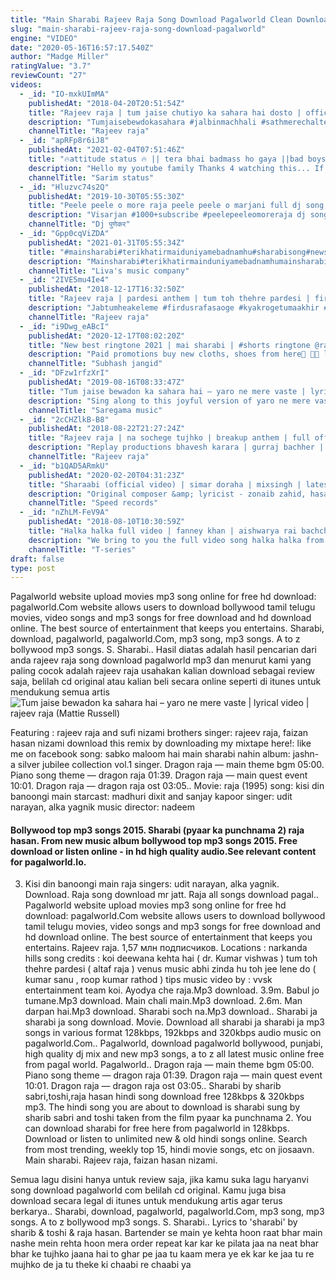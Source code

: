 ```yaml
---
title: "Main Sharabi Rajeev Raja Song Download Pagalworld Clean Download"
slug: "main-sharabi-rajeev-raja-song-download-pagalworld"
engine: "VIDEO"
date: "2020-05-16T16:57:17.540Z"
author: "Madge Miller"
ratingValue: "3.7"
reviewCount: "27"
videos:
  - _id: "IO-mxkUImMA"
    publishedAt: "2018-04-20T20:51:54Z"
    title: "Rajeev raja | tum jaise chutiyo ka sahara hai dosto | official | yaro ne mere vaste | friends anthem"
    description: "Tumjaisebewdokasahara #jalbinmachhali #sathmerechalteho #yaronenemerevaste most awaited song #friendsanthem .❤️ #subscribe my youtube channel"
    channelTitle: "Rajeev raja"
  - _id: "apRFp8r6iJ8"
    publishedAt: "2021-02-04T07:51:46Z"
    title: "🔥attitude status 🔥 || tera bhai badmass ho gaya ||bad boys attitude whatsapp status"
    description: "Hello my youtube family Thanks 4 watching this... If u like this, plz subscribe &amp; share important notice.... ©️ all copyrights"
    channelTitle: "Sarim status"
  - _id: "Hluzvc74s2Q"
    publishedAt: "2019-10-30T05:55:30Z"
    title: "Peele peele o more raja peele peele o marjani full dj song,"
    description: "Visarjan #1000+subscribe #peelepeeleomoreraja dj song remix, peele peele o more raja dj song status, peele peele o more raja dj song gana, peele peele o"
    channelTitle: "Dj पुणेकर"
  - _id: "Gpp0cqViZDA"
    publishedAt: "2021-01-31T05:55:34Z"
    title: "#mainsharabi#terikhatirmaiduniyamebadnamhu#sharabisong#newsong#rajeevraja#nizamibrothers#shizwood#dj"
    description: "Mainsharabi#terikhatirmainduniyamebadnamhumainsharabisharabi#djsong#newsong#papularsong#newwhatsaapsong#teri khatir me duniya ki khushiyaan"
    channelTitle: "Liva's music company"
  - _id: "2IVE5mu4Ie4"
    publishedAt: "2018-12-17T16:32:50Z"
    title: "Rajeev raja | pardesi anthem | tum toh thehre pardesi | fir dusra fasaoge"
    description: "Jabtumheakeleme #firdusrafasaoge #kyakrogetumaakhir #kyakarogetumaakhirqabarparmeriaakar #jabtumheakelememeriyadayegi"
    channelTitle: "Rajeev raja"
  - _id: "i9Dwg_eABcI"
    publishedAt: "2020-12-17T08:02:20Z"
    title: "New best ringtone 2021 | mai sharabi | #shorts ringtone @rajeev raja"
    description: "Paid promotions buy new cloths, shoes from here🧥 🧦🧦 link ~ #shorts #short #ringtone #ringtones"
    channelTitle: "Subhash jangid"
  - _id: "DFzw1rfzXrI"
    publishedAt: "2019-08-16T08:33:47Z"
    title: "Tum jaise bewadon ka sahara hai – yaro ne mere vaste | lyrical video | rajeev raja"
    description: "Sing along to this joyful version of yaro ne mere vaste – friends anthem by rajeev raja. Music is re-arranged by vikaas vishwakarma. The original song was"
    channelTitle: "Saregama music"
  - _id: "2cCHZlkB-B8"
    publishedAt: "2018-08-22T21:27:24Z"
    title: "Rajeev raja | na sochege tujhko | breakup anthem | full official video | aditya dev |"
    description: "Replay productions bhavesh karara | gurraj bachher | gurjeet anand presents the breakup anthem by rajeev raja actor, singer, lyrics"
    channelTitle: "Rajeev raja"
  - _id: "b1QAD5ARmkU"
    publishedAt: "2020-02-20T04:31:23Z"
    title: "Sharaabi (official video) | simar doraha | mixsingh | latest punjabi songs 2020 | speed records"
    description: "Original composer &amp; lyricist - zonaib zahid, hasan nawaz song - sharaabi (full video) singer lyrics - simar doraha music : mixsingh ()"
    channelTitle: "Speed records"
  - _id: "nZhLM-FeV9A"
    publishedAt: "2018-08-10T10:30:59Z"
    title: "Halka halka full video | fanney khan | aishwarya rai bachchan | rajkummar rao | amit trivedi"
    description: "We bring to you the full video song halka halka from the movie fanney khan , this romantic song is composed by amit trivedi and sung in the melodious"
    channelTitle: "T-series"
draft: false
type: post
---
```


Pagalworld website upload movies mp3 song online for free hd download: pagalworld.Com website allows users to download bollywood tamil telugu movies, video songs and mp3 songs for free download and hd download online. The best source of entertainment that keeps you entertains. Sharabi, download, pagalworld, pagalworld.Com, mp3 song, mp3 songs. A to z bollywood mp3 songs. S. Sharabi.. Hasil diatas adalah hasil pencarian dari anda rajeev raja song download pagalworld mp3 dan menurut kami yang paling cocok adalah rajeev raja usahakan kalian download sebagai review saja, belilah cd original atau kalian beli secara online seperti di itunes untuk mendukung semua artis
![Tum jaise bewadon ka sahara hai – yaro ne mere vaste | lyrical video | rajeev raja (Mattie Russell)](https://i.ytimg.com/vi/DFzw1rfzXrI/hqdefault.jpg "Tum jaise bewadon ka sahara hai – yaro ne mere vaste | lyrical video | rajeev raja (Gordon Owens)")

Featuring : rajeev raja and sufi nizami brothers singer: rajeev raja, faizan hasan nizami download this remix by downloading my mixtape here!: like me on facebook song: sabko maloom hai main sharabi nahin album: jashn- a silver jubilee collection vol.1 singer. Dragon raja — main theme bgm 05:00. Piano song theme — dragon raja 01:39. Dragon raja — main quest event 10:01. Dragon raja — dragon raja ost 03:05.. Movie: raja (1995) song: kisi din banoongi main starcast: madhuri dixit and sanjay kapoor singer: udit narayan, alka yagnik music director: nadeem
<!--inArticleAds-->

<!--galleryOne-->

#### Bollywood top mp3 songs 2015. Sharabi (pyaar ka punchnama 2) raja hasan. From new music album bollywood top mp3 songs 2015. Free download or listen online - in hd high quality audio.See relevant content for pagalworld.Io.
<!--inArticleAds-->

<!--galleryTwo-->

3. Kisi din banoongi main raja singers: udit narayan, alka yagnik. Download. Raja song download mr jatt. Raja all songs download pagal.. Pagalworld website upload movies mp3 song online for free hd download: pagalworld.Com website allows users to download bollywood tamil telugu movies, video songs and mp3 songs for free download and hd download online. The best source of entertainment that keeps you entertains. Rajeev raja. 1,57 млн подписчиков. Locations : narkanda hills song credits : koi deewana kehta hai ( dr. Kumar vishwas ) tum toh thehre pardesi ( altaf raja ) venus music abhi zinda hu toh jee lene do ( kumar sanu , roop kumar rathod ) tips music video by : vvsk entertainment team koi. Ayodya che raja.Mp3 download. 3.9m. Babul jo tumane.Mp3 download. Main chali main.Mp3 download. 2.6m. Man darpan hai.Mp3 download. Sharabi soch na.Mp3 download.. Sharabi ja sharabi ja song download. Movie. Download all sharabi ja sharabi ja mp3 songs in various format 128kbps, 192kbps and 320kbps audio music on pagalworld.Com.. Pagalworld, download pagalworld bollywood, punjabi, high quality dj mix and new mp3 songs, a to z all latest music online free from pagal world. Pagalworld.. Dragon raja — main theme bgm 05:00. Piano song theme — dragon raja 01:39. Dragon raja — main quest event 10:01. Dragon raja — dragon raja ost 03:05.. Sharabi by sharib sabri,toshi,raja hasan hindi song download free 128kbps &amp; 320kbps mp3. The hindi song you are about to download is sharabi sung by sharib sabri and toshi taken from the film pyaar ka punchnama 2. You can download sharabi for free here from pagalworld in 128kbps. Download or listen to unlimited new &amp; old hindi songs online. Search from most trending, weekly top 15, hindi movie songs, etc on jiosaavn. Main sharabi. Rajeev raja, faizan hasan nizami.
<!--galleryThree-->

Semua lagu disini hanya untuk review saja, jika kamu suka lagu haryanvi song download pagalworld com belilah cd original. Kamu juga bisa download secara legal di itunes untuk mendukung artis agar terus berkarya.. Sharabi, download, pagalworld, pagalworld.Com, mp3 song, mp3 songs. A to z bollywood mp3 songs. S. Sharabi.. Lyrics to &#39;sharabi&#39; by sharib &amp; toshi &amp; raja hasan. Bartender se main ye kehta hoon raat bhar main nashe mein rehta hoon mera order repeat kar kar ke pilata jaa na neat bhar bhar ke tujhko jaana hai to ghar pe jaa tu kaam mera ye ek kar ke jaa tu re mujhko de ja tu theke ki chaabi re chaabi ya
